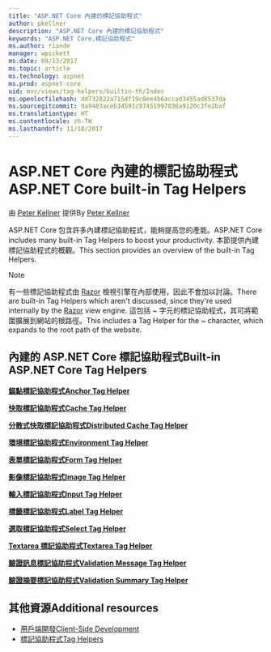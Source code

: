```yaml
---
title: "ASP.NET Core 內建的標記協助程式"
author: pkellner
description: "ASP.NET Core 內建的標記協助程式"
keywords: "ASP.NET Core,標記協助程式"
ms.author: riande
manager: wpickett
ms.date: 09/13/2017
ms.topic: article
ms.technology: aspnet
ms.prod: aspnet-core
uid: mvc/views/tag-helpers/builtin-th/Index
ms.openlocfilehash: dd732822a715df19c0ee4b6accad3455ad6537da
ms.sourcegitcommit: 9a9483aceb34591c97451997036a9120c3fe2baf
ms.translationtype: HT
ms.contentlocale: zh-TW
ms.lasthandoff: 11/10/2017
---
```

# <a name="aspnet-core-built-in-tag-helpers"></a><span data-ttu-id="ccda9-104">ASP.NET Core 內建的標記協助程式</span><span class="sxs-lookup"><span data-stu-id="ccda9-104">ASP.NET Core built-in Tag Helpers</span></span>

<span data-ttu-id="ccda9-105">由 [Peter Kellner](http://peterkellner.net) 提供</span><span class="sxs-lookup"><span data-stu-id="ccda9-105">By [Peter Kellner](http://peterkellner.net)</span></span> 

<span data-ttu-id="ccda9-106">ASP.NET Core 包含許多內建標記協助程式，能夠提高您的產能。</span><span class="sxs-lookup"><span data-stu-id="ccda9-106">ASP.NET Core includes many built-in Tag Helpers to boost your productivity.</span></span> <span data-ttu-id="ccda9-107">本節提供內建標記協助程式的概觀。</span><span class="sxs-lookup"><span data-stu-id="ccda9-107">This section provides an overview of the built-in Tag Helpers.</span></span>

> [!NOTE]
> <span data-ttu-id="ccda9-108">有一些標記協助程式由 [Razor](xref:mvc/views/razor) 檢視引擎在內部使用，因此不會加以討論。</span><span class="sxs-lookup"><span data-stu-id="ccda9-108">There are built-in Tag Helpers which aren't discussed, since they're used internally by the [Razor](xref:mvc/views/razor) view engine.</span></span> <span data-ttu-id="ccda9-109">這包括 ~ 字元的標記協助程式，其可將範圍擴展到網站的根路徑。</span><span class="sxs-lookup"><span data-stu-id="ccda9-109">This includes a Tag Helper for the ~ character, which expands to the root path of the website.</span></span>

## <a name="built-in-aspnet-core-tag-helpers"></a><span data-ttu-id="ccda9-110">內建的 ASP.NET Core 標記協助程式</span><span class="sxs-lookup"><span data-stu-id="ccda9-110">Built-in ASP.NET Core Tag Helpers</span></span>

<span data-ttu-id="ccda9-111">**[錨點標記協助程式](xref:mvc/views/tag-helpers/builtin-th/anchor-tag-helper)**</span><span class="sxs-lookup"><span data-stu-id="ccda9-111">**[Anchor Tag Helper](xref:mvc/views/tag-helpers/builtin-th/anchor-tag-helper)**</span></span>

<span data-ttu-id="ccda9-112">**[快取標記協助程式](xref:mvc/views/tag-helpers/builtin-th/cache-tag-helper)**</span><span class="sxs-lookup"><span data-stu-id="ccda9-112">**[Cache Tag Helper](xref:mvc/views/tag-helpers/builtin-th/cache-tag-helper)**</span></span>

<span data-ttu-id="ccda9-113">**[分散式快取標記協助程式](xref:mvc/views/tag-helpers/builtin-th/distributed-cache-tag-helper)**</span><span class="sxs-lookup"><span data-stu-id="ccda9-113">**[Distributed Cache Tag Helper](xref:mvc/views/tag-helpers/builtin-th/distributed-cache-tag-helper)**</span></span>

<span data-ttu-id="ccda9-114">**[環境標記協助程式](xref:mvc/views/tag-helpers/builtin-th/environment-tag-helper)**</span><span class="sxs-lookup"><span data-stu-id="ccda9-114">**[Environment Tag Helper](xref:mvc/views/tag-helpers/builtin-th/environment-tag-helper)**</span></span>

[comment]: **[FormActionTagHelper](xref:mvc/views/tag-helpers/builtin-th/form-action-tag-helper)**

<span data-ttu-id="ccda9-115">**[表單標記協助程式](xref:mvc/views/working-with-forms#the-form-tag-helper)**</span><span class="sxs-lookup"><span data-stu-id="ccda9-115">**[Form Tag Helper](xref:mvc/views/working-with-forms#the-form-tag-helper)**</span></span>

<span data-ttu-id="ccda9-116">**[影像標記協助程式](xref:mvc/views/tag-helpers/builtin-th/image-tag-helper)**</span><span class="sxs-lookup"><span data-stu-id="ccda9-116">**[Image Tag Helper](xref:mvc/views/tag-helpers/builtin-th/image-tag-helper)**</span></span>

<span data-ttu-id="ccda9-117">**[輸入標記協助程式](xref:mvc/views/working-with-forms#the-input-tag-helper)**</span><span class="sxs-lookup"><span data-stu-id="ccda9-117">**[Input Tag Helper](xref:mvc/views/working-with-forms#the-input-tag-helper)**</span></span>

<span data-ttu-id="ccda9-118">**[標籤標記協助程式](xref:mvc/views/working-with-forms#the-label-tag-helper)**</span><span class="sxs-lookup"><span data-stu-id="ccda9-118">**[Label Tag Helper](xref:mvc/views/working-with-forms#the-label-tag-helper)**</span></span>

[comment]: **[LinkTagHelper](xref:mvc/views/tag-helpers/builtin-th/link-tag-helper)**

[comment]: **[OptionTagHelper](xref:mvc/views/tag-helpers/builtin-th/option-tag-helper)**

[comment]: **[ScriptTagHelper](xref:mvc/views/tag-helpers/builtin-th/script-tag-helper)**

<span data-ttu-id="ccda9-119">**[選取標記協助程式](xref:mvc/views/working-with-forms#the-select-tag-helper)**</span><span class="sxs-lookup"><span data-stu-id="ccda9-119">**[Select Tag Helper](xref:mvc/views/working-with-forms#the-select-tag-helper)**</span></span>

<span data-ttu-id="ccda9-120">**[Textarea 標記協助程式](xref:mvc/views/working-with-forms#the-textarea-tag-helper)**</span><span class="sxs-lookup"><span data-stu-id="ccda9-120">**[Textarea Tag Helper](xref:mvc/views/working-with-forms#the-textarea-tag-helper)**</span></span>

<span data-ttu-id="ccda9-121">**[驗證訊息標記協助程式](xref:mvc/views/working-with-forms#the-validation-message-tag-helper)**</span><span class="sxs-lookup"><span data-stu-id="ccda9-121">**[Validation Message Tag Helper](xref:mvc/views/working-with-forms#the-validation-message-tag-helper)**</span></span>

<span data-ttu-id="ccda9-122">**[驗證摘要標記協助程式](xref:mvc/views/working-with-forms#the-validation-summary-tag-helper)**</span><span class="sxs-lookup"><span data-stu-id="ccda9-122">**[Validation Summary Tag Helper](xref:mvc/views/working-with-forms#the-validation-summary-tag-helper)**</span></span>

## <a name="additional-resources"></a><span data-ttu-id="ccda9-123">其他資源</span><span class="sxs-lookup"><span data-stu-id="ccda9-123">Additional resources</span></span>

* [<span data-ttu-id="ccda9-124">用戶端開發</span><span class="sxs-lookup"><span data-stu-id="ccda9-124">Client-Side Development</span></span>](xref:client-side/index)
* [<span data-ttu-id="ccda9-125">標記協助程式</span><span class="sxs-lookup"><span data-stu-id="ccda9-125">Tag Helpers</span></span>](xref:mvc/views/tag-helpers/intro)
